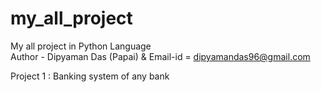 # my_all_project
My all project in Python Language
<br>
Author - Dipyaman Das (Papai)
& Email-id  = dipyamandas96@gmail.com

Project 1 : Banking system of any bank


